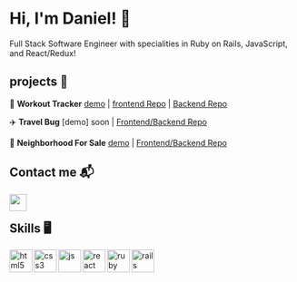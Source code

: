 # Hi, I'm Daniel! 👋

Full Stack Software Engineer with specialities in Ruby on Rails, JavaScript, and React/Redux! 

## projects 🎨

💪    **Workout Tracker** [demo](https://youtu.be/Yy7HE8XKyQ8) | [frontend Repo](https://github.com/danielcampo1/gym-frontend) | [Backend Repo](https://github.com/danielcampo1/gym-backend) 

✈️    **Travel Bug** [demo] soon | [Frontend/Backend Repo](https://github.com/danielcampo1/rails-project)

💸    **Neighborhood For Sale** [demo](https://youtu.be/b8Ec2eJHMeI) | [Frontend/Backend Repo](https://github.com/danielcampo1/neighborhood-sale)

## Contact me 📬

<p>
  <a href="https://www.linkedin.com/in/daniel-campo/" target="blank"><img align="left" src="https://cdn.jsdelivr.net/npm/simple-icons@3.0.1/icons/linkedin.svg" height="30" width="30" /></a>
 </p><br/>
 
 ## Skills 🖥️
 
 <p align="left">
  <img src="https://icongr.am/devicon/html5-plain.svg?size=128&color=currentColor" alt="html5" align="left" width="40" height="40"/>
  <img src="https://icongr.am/devicon/css3-plain.svg?size=128&color=currentColor" alt="css3" align="left" width="40" height="40"/>
  <img src="https://icongr.am/devicon/javascript-plain.svg?size=128&color=currentColor" alt="js" align="left" width="40" height="40"/>
  <img src="https://i.imgur.com/rTNkWSQ.png" alt="react" align="left" width="40" height="40"/>
  <img src="https://icongr.am/devicon/ruby-plain.svg?size=128&color=currentColor" alt="ruby" align="left" width="40" height="40"/>
  <img src="https://icongr.am/devicon/rails-plain-wordmark.svg?size=128&color=currentColor" alt="rails" align="left" width="40" height="40"/>
</p>
